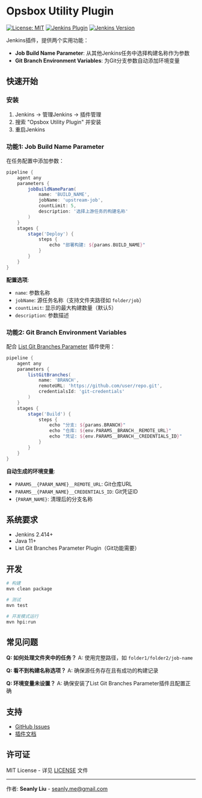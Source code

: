 # Opsbox Utility Plugin

[![License: MIT](https://img.shields.io/badge/License-MIT-yellow.svg)](https://opensource.org/licenses/MIT)
[![Jenkins Plugin](https://img.shields.io/jenkins/plugin/v/opsbox-utility-plugin.svg)](https://plugins.jenkins.io/opsbox-utility-plugin/)
[![Jenkins Version](https://img.shields.io/badge/Jenkins-2.414+-blue.svg)](https://jenkins.io/)

Jenkins插件，提供两个实用功能：
- **Job Build Name Parameter**: 从其他Jenkins任务中选择构建名称作为参数
- **Git Branch Environment Variables**: 为Git分支参数自动添加环境变量

## 快速开始

### 安装
1. Jenkins → 管理Jenkins → 插件管理
2. 搜索 "Opsbox Utility Plugin" 并安装
3. 重启Jenkins

### 功能1: Job Build Name Parameter

在任务配置中添加参数：
```groovy
pipeline {
    agent any
    parameters {
        jobBuildNameParam(
            name: 'BUILD_NAME',
            jobName: 'upstream-job',
            countLimit: 5,
            description: '选择上游任务的构建名称'
        )
    }
    stages {
        stage('Deploy') {
            steps {
                echo "部署构建: ${params.BUILD_NAME}"
            }
        }
    }
}
```

**配置选项**:
- `name`: 参数名称
- `jobName`: 源任务名称（支持文件夹路径如 `folder/job`）
- `countLimit`: 显示的最大构建数量（默认5）
- `description`: 参数描述

### 功能2: Git Branch Environment Variables

配合 [List Git Branches Parameter](https://plugins.jenkins.io/list-git-branches-parameter/) 插件使用：

```groovy
pipeline {
    agent any
    parameters {
        listGitBranches(
            name: 'BRANCH',
            remoteURL: 'https://github.com/user/repo.git',
            credentialsId: 'git-credentials'
        )
    }
    stages {
        stage('Build') {
            steps {
                echo "分支: ${params.BRANCH}"
                echo "仓库: ${env.PARAMS__BRANCH__REMOTE_URL}"
                echo "凭证: ${env.PARAMS__BRANCH__CREDENTIALS_ID}"
            }
        }
    }
}
```

**自动生成的环境变量**:
- `PARAMS__{PARAM_NAME}__REMOTE_URL`: Git仓库URL
- `PARAMS__{PARAM_NAME}__CREDENTIALS_ID`: Git凭证ID
- `{PARAM_NAME}`: 清理后的分支名称

## 系统要求

- Jenkins 2.414+
- Java 11+
- List Git Branches Parameter Plugin（Git功能需要）

## 开发

```bash
# 构建
mvn clean package

# 测试
mvn test

# 开发模式运行
mvn hpi:run
```

## 常见问题

**Q: 如何处理文件夹中的任务？**
A: 使用完整路径，如 `folder1/folder2/job-name`

**Q: 看不到构建名称选项？**
A: 确保源任务存在且有成功的构建记录

**Q: 环境变量未设置？**
A: 确保安装了List Git Branches Parameter插件且配置正确

## 支持

- [GitHub Issues](https://github.com/jenkinsci/opsbox-utility-plugin/issues)
- [插件文档](https://plugins.jenkins.io/opsbox-utility-plugin/)

## 许可证

MIT License - 详见 [LICENSE](LICENSE) 文件

---

作者: **Seanly Liu** - [seanly.me@gmail.com](mailto:seanly.me@gmail.com) 